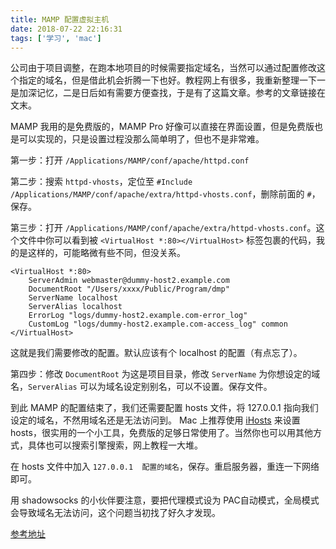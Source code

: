 ```yaml
---
title: MAMP 配置虚拟主机
date: 2018-07-22 22:16:31
tags: ['学习', 'mac']
---
```

公司由于项目调整，在跑本地项目的时候需要指定域名，当然可以通过配置修改这个指定的域名，但是借此机会折腾一下也好。教程网上有很多，我重新整理一下一是加深记忆，二是日后如有需要方便查找，于是有了这篇文章。参考的文章链接在文末。

MAMP 我用的是免费版的，MAMP Pro 好像可以直接在界面设置，但是免费版也是可以实现的，只是设置过程没那么简单明了，但也不是非常难。
<!-- more -->
第一步：打开 `/Applications/MAMP/conf/apache/httpd.conf`

第二步：搜索 `httpd-vhosts`，定位至 `#Include /Applications/MAMP/conf/apache/extra/httpd-vhosts.conf`，删除前面的 `#`，保存。

第三步：打开 `/Applications/MAMP/conf/apache/extra/httpd-vhosts.conf`。这个文件中你可以看到被 `<VirtualHost *:80></VirtualHost>` 标签包裹的代码，我的是这样的，可能略微有些不同，但没关系。

```
<VirtualHost *:80>
    ServerAdmin webmaster@dummy-host2.example.com
    DocumentRoot "/Users/xxxx/Public/Program/dmp"
    ServerName localhost
    ServerAlias localhost
    ErrorLog "logs/dummy-host2.example.com-error_log"
    CustomLog "logs/dummy-host2.example.com-access_log" common
</VirtualHost>
```

这就是我们需要修改的配置。默认应该有个 localhost 的配置（有点忘了）。

第四步：修改 `DocumentRoot` 为这是项目目录，修改 `ServerName` 为你想设定的域名，`ServerAlias` 可以为域名设定别别名，可以不设置。保存文件。

到此 MAMP 的配置结束了，我们还需要配置 hosts 文件，将 127.0.0.1 指向我们设定的域名，不然用域名还是无法访问到。
Mac 上推荐使用 [iHosts](https://itunes.apple.com/cn/app/ihosts-%E7%BC%96%E8%BE%91%E7%A5%9E%E5%99%A8/id1102004240?mt=12) 来设置 hosts，很实用的一个小工具，免费版的足够日常使用了。当然你也可以用其他方式，具体也可以搜索引擎搜索，网上教程一大堆。

在 hosts 文件中加入 `127.0.0.1  配置的域名`，保存。重启服务器，重连一下网络即可。

用 shadowsocks 的小伙伴要注意，要把代理模式设为 PAC自动模式，全局模式会导致域名无法访问，这个问题当初找了好久才发现。

[参考地址](https://blog.csdn.net/it_r00t/article/details/75254933)
